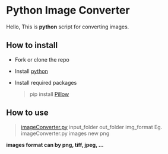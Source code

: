 # Python Image Converter
Hello, This is **python** script for converting images.

## How  to install

- Fork or clone the repo
- Install [python]([https://www.python.org/downloads/)
- Install required packages
			
	> pip install [Pillow](https://pypi.org/project/Pillow/)

## How to use

> [imageConverter.py](https://github.com/Anonster/pythonImageConverter/blob/master/imageConverter.py) input_folder out_folder img_format
> Eg. imageConverter.py images new png

**images format can by png, tiff, jpeg, ...**
